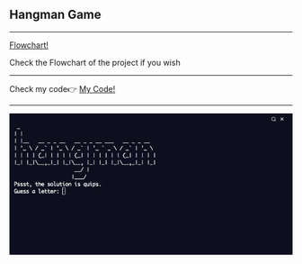 <h2> Hangman Game</h2>
<hr>
<a href='https://github.com/BAVI-BOOP/100-days-of-python/blob/main/day07/Hangman%20Flowchart.png'>Flowchart!</a>
<p>Check the Flowchart of the project if you wish</p>
<hr>
<span>Check my code👉 <span><a href='https://replit.com/@AhmetAydin3/day07?v=1'>My Code!</a>
<hr>
<img src='hangman.gif' alt=hangman/>
